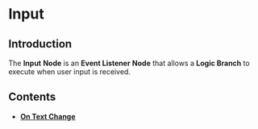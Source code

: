 # Input 

## Introduction

The **Input** **Node** is an **Event Listener** **Node** that allows a **Logic Branch** to execute when user input is received.

## Contents

* [**On Text Change**](ontextchange.md)